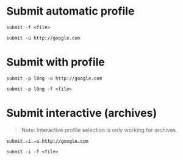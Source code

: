 # Submit automatic profile
`submit -f <file>`

`submit -u http://google.com`

# Submit with profile
`submit -p l0ng -u http://google.com`

`submit -p l0ng -f <file>`


# Submit interactive (archives)
> Note: Interactive profile selection is only working for archives.

~~`submit -i -u http://google.com`~~

`submit -i -f <file>`
